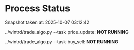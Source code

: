 # Process Status

Snapshot taken at: 2025-10-07 03:12:42

../wintrd/trade_algo.py --task price_update: **NOT RUNNING**

../wintrd/trade_algo.py --task buy_sell: **NOT RUNNING**

